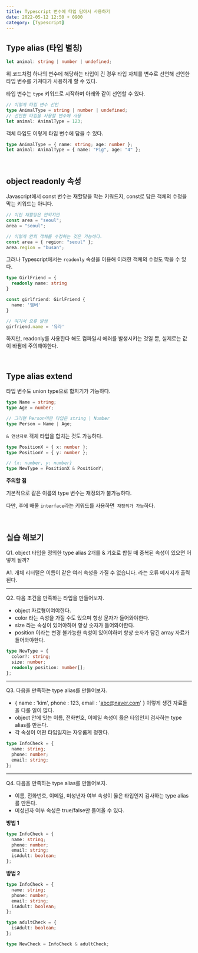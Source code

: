 ```yaml
---
title: Typescript 변수에 타입 담아서 사용하기
date: 2022-05-12 12:50 + 0900
category: [Typescript]
---
```


## Type alias (타입 별칭)

```ts
let animal: string | number | undefined;
```

위 코드처럼 하나의 변수에 해당하는 타입이 긴 경우 타입 자체를 변수로 선언해 선언한 타입 변수를 가져다가 사용하게 할 수 있다.

타입 변수는 `type` 키워드로 시작하며 아래와 같이 선언할 수 있다.

```ts
// 이렇게 타입 변수 선언
type AnimalType = string | number | undefined;
// 선언한 타입을 사용할 변수에 사용
let animal: AnimalType = 123;
```

객체 타입도 이렇게 타입 변수에 담을 수 있다.

```ts
type AnimalType = { name: string; age: number };
let animal: AnimalType = { name: "Pig", age: "4" };
```

<br>

## object readonly 속성

Javascript에서 const 변수는 재할당을 막는 키워드지, const로 담은 객체의 수정을 막는 키워드는 아니다.

```ts
// 이런 재할당은 안되지만
const area = "seoul";
area = "seoul";

// 이렇게 안의 객체를 수정하는 것은 가능하다.
const area = { region: "seoul" };
area.region = "busan";
```

그러나 Typescript에서는 `readonly` 속성을 이용해 이러한 객체의 수정도 막을 수 있다.

```ts
type GirlFriend = {
  readonly name: string
}

const girlfriend: GirlFriend {
  name: '엠버'
}

// 여기서 오류 발생
girfriend.name = '유라'
```

하지만, readonly를 사용한다 해도 컴파일시 에러를 발생시키는 것일 뿐, 실제로는 값이 바뀜에 주의해야한다.

<br>

## Type alias extend

타입 변수도 union type으로 합치기가 가능하다.

```ts
type Name = string;
type Age = number;

// 그러면 Person이란 타입은 string | Number
type Person = Name | Age;
```

`& 연산자로` 객체 타입을 합치는 것도 가능하다.

```ts
type PositionX = { x: number };
type PositionY = { y: number };

// {x: number, y: number}
type NewType = PositionX & PositionY;
```

**주의할 점**

기본적으로 같은 이름의 type 변수는 재정의가 불가능하다.

다만, 후에 배울 `interface`라는 키워드를 사용하면` 재정의가 가능`하다.

<br>

## 실습 해보기

Q1. object 타입을 정의한 type alias 2개를 & 기호로 합칠 때 중복된 속성이 있으면 어떻게 될까?

A1. 개체 리터럴은 이름이 같은 여러 속성을 가질 수 없습니다.
라는 오류 메시지가 출력된다.

<hr>

Q2. 다음 조건을 만족하는 타입을 만들어보자.

- object 자료형이여야한다.
- color 라는 속성을 가질 수도 있으며 항상 문자가 들어와야한다.
- size 라는 속성이 있어야하며 항상 숫자가 들어와야한다.
- position 이라는 변경 불가능한 속성이 있어야하며 항상 숫자가 담긴 array 자료가 들어와야한다.

```ts
type NewType = {
  color?: string;
  size: number;
  readonly position: number[];
};
```

<hr>

Q3. 다음을 만족하는 type alias를 만들어보자.

- { name : 'kim', phone : 123, email : 'abc@naver.com' } 이렇게 생긴 자료들을 다룰 일이 많다.
- object 안에 잇는 이름, 전화번호, 이메일 속성이 옳은 타입인지 검사하는 type alias를 만든다.
- 각 속성이 어떤 타입일지는 자유롭게 정한다.

```ts
type InfoCheck = {
  name: string;
  phone: number;
  email: string;
};
```

<hr>

Q4. 다음을 만족하는 type alias를 만들어보자.

- 이름, 전화번호, 이메일, 미성년자 여부 속성이 옳은 타입인지 검사하는 type alias를 만든다.
- 미성년자 여부 속성은 true/false만 들어올 수 있다.

**방법 1**

```ts
type InfoCheck = {
  name: string;
  phone: number;
  email: string;
  isAdult: boolean;
};
```

**방법 2**

```ts
type InfoCheck = {
  name: string;
  phone: number;
  email: string;
  isAdult: boolean;
};

type adultCheck = {
  isAdult: boolean;
};

type NewCheck = InfoCheck & adultCheck;
```
